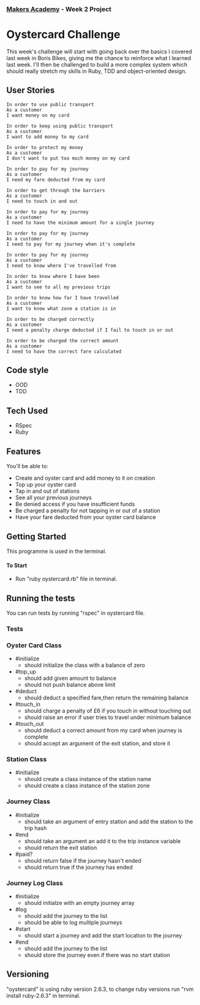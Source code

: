 ### [Makers Academy](http://www.makersacademy.com) - Week 2 Project

# Oystercard Challenge

This week's challenge will start with going back over the basics I covered last week in Boris Bikes, giving me the chance to reinforce what I learned last week. I'll then be challenged to build a more complex system which should really stretch my skills in Ruby, TDD and object-oriented design.

## User Stories

```
In order to use public transport
As a customer
I want money on my card

In order to keep using public transport
As a customer
I want to add money to my card

In order to protect my money
As a customer
I don't want to put too much money on my card

In order to pay for my journey
As a customer
I need my fare deducted from my card

In order to get through the barriers
As a customer
I need to touch in and out

In order to pay for my journey
As a customer
I need to have the minimum amount for a single journey

In order to pay for my journey
As a customer
I need to pay for my journey when it's complete

In order to pay for my journey
As a customer
I need to know where I've travelled from

In order to know where I have been
As a customer
I want to see to all my previous trips

In order to know how far I have travelled
As a customer
I want to know what zone a station is in

In order to be charged correctly
As a customer
I need a penalty charge deducted if I fail to touch in or out

In order to be charged the correct amount
As a customer
I need to have the correct fare calculated
```

## Code style

- OOD
- TDD

## Tech Used

- RSpec
- Ruby

## Features

You'll be able to:

- Create and oyster card and add money to it on creation
- Top up your oyster card
- Tap in and out of stations
- See all your previous journeys
- Be denied access if you have insufficient funds
- Be charged a penalty for not tapping in or out of a station
- Have your fare deducted from your oyster card balance

## Getting Started

This programme is used in the terminal.

#### To Start

- Run "ruby  oystercard.rb" file in terminal.

## Running the tests

You can run tests by running "rspec" in oystercard file.

### Tests 

### Oyster Card Class

- #initialize
  - should initialize the class with a balance of zero
- #top_up
  - should add given amount to balance
  - should not push balance above limit
- #deduct
  - should deduct a specified fare,then return the remaining balance
- #touch_in
  - should charge a penalty of £6 if you touch in without touching out
  - should raise an error if user tries to travel under minimum balance
- #touch_out
  - should deduct a correct amount from my card when journey is complete
  - should accept an argument of the exit station, and store it


### Station Class

- #initialize
  - should create a class instance of the station name
  - should create a class instance of the station zone

### Journey Class

- #initialize
  - should take an argument of entry station and add the station to the trip hash
- #end
  - should take an argument an add it to the trip instance variable
  - should return the exit station
- #paid?
  - should return false if the journey hasn't ended
  - should return true if the journey has ended

### Journey Log Class

- #initialize
  - should initialze with an empty journey array
- #log
  - should add the journey to the list
  - should be able to log multiple journeys
- #start
  - should start a journey and add the start location to the journey
- #end
  - should add the journey to the list
  - should store the journey even if there was no start station

## Versioning

"oystercard" is using ruby version 2.6.3, to change ruby versions run "rvm install ruby-2.6.3" in terminal.
